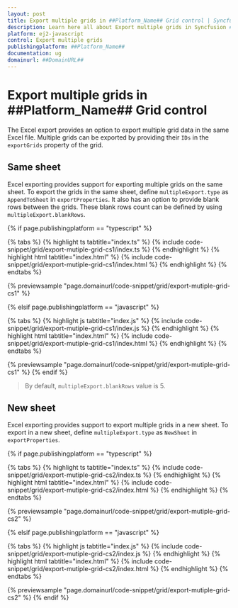 ```yaml
---
layout: post
title: Export multiple grids in ##Platform_Name## Grid control | Syncfusion
description: Learn here all about Export multiple grids in Syncfusion ##Platform_Name## Grid control of Syncfusion Essential JS 2 and more.
platform: ej2-javascript
control: Export multiple grids 
publishingplatform: ##Platform_Name##
documentation: ug
domainurl: ##DomainURL##
---
```


# Export multiple grids in ##Platform_Name## Grid control

The Excel export provides an option to export multiple grid data in the same Excel file. Multiple grids can be exported by providing their `IDs` in the `exportGrids` property of the grid.

## Same sheet

Excel exporting provides support for exporting multiple grids on the same sheet.
To export the grids in the same sheet, define `multipleExport.type` as `AppendToSheet` in `exportProperties`. It also has an option to provide blank rows between the grids. These blank rows count can be defined by using `multipleExport.blankRows`.

{% if page.publishingplatform == "typescript" %}

 {% tabs %}
{% highlight ts tabtitle="index.ts" %}
{% include code-snippet/grid/export-mutiple-grid-cs1/index.ts %}
{% endhighlight %}
{% highlight html tabtitle="index.html" %}
{% include code-snippet/grid/export-mutiple-grid-cs1/index.html %}
{% endhighlight %}
{% endtabs %}
        
{% previewsample "page.domainurl/code-snippet/grid/export-mutiple-grid-cs1" %}

{% elsif page.publishingplatform == "javascript" %}

{% tabs %}
{% highlight js tabtitle="index.js" %}
{% include code-snippet/grid/export-mutiple-grid-cs1/index.js %}
{% endhighlight %}
{% highlight html tabtitle="index.html" %}
{% include code-snippet/grid/export-mutiple-grid-cs1/index.html %}
{% endhighlight %}
{% endtabs %}

{% previewsample "page.domainurl/code-snippet/grid/export-mutiple-grid-cs1" %}
{% endif %}

>By default, `multipleExport.blankRows` value is 5.

## New sheet

Excel exporting provides support to export multiple grids in a new sheet. To export in a new sheet, define `multipleExport.type` as `NewSheet` in `exportProperties`.

{% if page.publishingplatform == "typescript" %}

 {% tabs %}
{% highlight ts tabtitle="index.ts" %}
{% include code-snippet/grid/export-mutiple-grid-cs2/index.ts %}
{% endhighlight %}
{% highlight html tabtitle="index.html" %}
{% include code-snippet/grid/export-mutiple-grid-cs2/index.html %}
{% endhighlight %}
{% endtabs %}
        
{% previewsample "page.domainurl/code-snippet/grid/export-mutiple-grid-cs2" %}

{% elsif page.publishingplatform == "javascript" %}

{% tabs %}
{% highlight js tabtitle="index.js" %}
{% include code-snippet/grid/export-mutiple-grid-cs2/index.js %}
{% endhighlight %}
{% highlight html tabtitle="index.html" %}
{% include code-snippet/grid/export-mutiple-grid-cs2/index.html %}
{% endhighlight %}
{% endtabs %}

{% previewsample "page.domainurl/code-snippet/grid/export-mutiple-grid-cs2" %}
{% endif %}